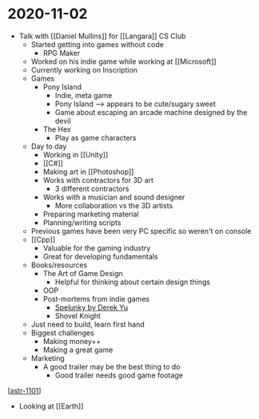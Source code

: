 # 2020-11-02

- Talk with [[Daniel Mullins]] for [[Langara]] CS Club
  - Started getting into games without code
    - RPG Maker
  - Worked on his indie game while working at [[Microsoft]]
  - Currently working on Inscription
  - Games
    - Pony Island
      - Indie, meta game
      - Pony Island --> appears to be cute/sugary sweet
      - Game about escaping an arcade machine designed by the devil
    - The Hex
      - Play as game characters
  - Day to day
    - Working in [[Unity]]
    - [[C#]]
    - Making art in [[Photoshop]]
    - Works with contractors for 3D art
      - 3 different contractors
    - Works with a musician and sound designer
      - More collaboration vs the 3D artists
    - Preparing marketing material
    - Planning/writing scripts
  - Previous games have been very PC specific so weren't on console
  - [[Cpp]]
    - Valuable for the gaming industry
    - Great for developing fundamentals
  - Books/resources
    - The Art of Game Design
      - Helpful for thinking about certain design things
    - OOP
    - Post-mortems from indie games
      - [Spelunky by Derek Yu](https://bossfightbooks.com/products/spelunky-by-derek-yu)
      - Shovel Knight
  - Just need to build, learn first hand
  - Biggest challenges
    - Making money++
    - Making a great game
  - Marketing
    - A good trailer may be the best thing to do
      - Good trailer needs good game footage

[[astr-1101]]

- Looking at [[Earth]]

[//begin]: # "Autogenerated link references for markdown compatibility"
[astr-1101]: astr-1101 "ASTR 1101 - Intro to the Solar System"
[//end]: # "Autogenerated link references"